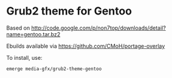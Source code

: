 Grub2 theme for Gentoo
======================

Based on http://code.google.com/p/non7top/downloads/detail?name=gentoo.tar.bz2

Ebuilds available via https://github.com/CMoH/portage-overlay

To install, use:

    emerge media-gfx/grub2-theme-gentoo
